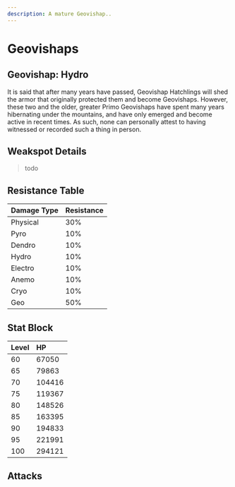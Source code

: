 ```yaml
---
description: A mature Geovishap..
---
```


# Geovishaps

## Geovishap: Hydro

It is said that after many years have passed, Geovishap Hatchlings will shed the armor that originally protected them and become Geovishaps. However, these two and the older, greater Primo Geovishaps have spent many years hibernating under the mountains, and have only emerged and become active in recent times. As such, none can personally attest to having witnessed or recorded such a thing in person.

## Weakspot Details

> todo

## Resistance Table

| Damage Type | Resistance |
| :--- | :--- |
| Physical | 30% |
| Pyro | 10% |
| Dendro | 10% |
| Hydro | 10% |
| Electro | 10% |
| Anemo | 10% |
| Cryo | 10% |
| Geo | 50% |

## Stat Block

| Level | HP |
| :--- | :--- |
| 60 | 67050 |
| 65 | 79863 |
| 70 | 104416 |
| 75 | 119367 |
| 80 | 148526 |
| 85 | 163395 |
| 90 | 194833 |
| 95 | 221991 |
| 100 | 294121 |

## Attacks

